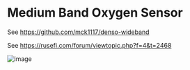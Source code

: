 # Medium Band Oxygen Sensor

See https://github.com/mck1117/denso-wideband

See https://rusefi.com/forum/viewtopic.php?f=4&t=2468

![image](https://user-images.githubusercontent.com/48498823/210686890-af0f8d14-98e9-4833-a044-5699b8342b8c.png)

